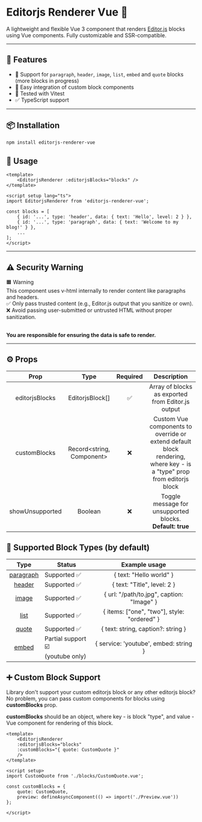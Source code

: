 # Editorjs Renderer Vue 🧩

A lightweight and flexible Vue 3 component that renders [Editor.js](https://editorjs.io/) blocks using Vue components. Fully customizable and SSR-compatible.

---

## 🚀 Features

- 🧱 Support for `paragraph`, `header`, `image`, `list`, `embed` and `quote` blocks (more blocks in progress)
- 🔌 Easy integration of custom block components
- 🧪 Tested with Vitest
- ✅ TypeScript support

---

## 📦 Installation

```bash
npm install editorjs-renderer-vue
```

## 🧠 Usage

```vue
<template>
    <EditorjsRenderer :editorjsBlocks="blocks" />
</template>

<script setup lang="ts">
import EditorjsRenderer from 'editorjs-renderer-vue';

const blocks = [
    { id: '...', type: 'header', data: { text: 'Hello', level: 2 } },
    { id: '...', type: 'paragraph', data: { text: 'Welcome to my blog!' } },
    ...
];
</script>

```

---

## ⚠️ Security Warning

🟧 Warning <br />
This component uses v-html internally to render content like paragraphs and headers.<br />
✅ Only pass trusted content (e.g., Editor.js output that you sanitize or own).<br />
❌ Avoid passing user-submitted or untrusted HTML without proper sanitization.<br /><br />

**You are responsible for ensuring the data is safe to render.**

---

## ⚙️ Props

|        Prop       |              Type            |   Required  |                                                        Description                                                      |
|:-----------------:|:----------------------------:|:-----------:|:-----------------------------------------------------------------------------------------------------------------------:|
|   editorjsBlocks  |   EditorjsBlock[]            |   ✅         |   Array of blocks as exported from Editor.js output                                                                     |
|   customBlocks    |   Record<string, Component>  |   ❌         |   Custom Vue components to override or extend default block rendering, where key - is a "type" prop from editorjs block |
| showUnsupported   | Boolean                      | ❌           | Toggle message for unsupported blocks. **Default: true**                                                                    |

## 🧩 Supported Block Types (by default)

|      Type    | Status        |                  Example usage                 |
|:------------:|---------------|:----------------------------------------------:|
|   [paragraph](https://www.npmjs.com/package/@editorjs/paragraph)  | Supported ✅   |   { text: "Hello world" }                      |
|   [header](https://www.npmjs.com/package/@editorjs/header)     | Supported ✅   |   { text: "Title", level: 2 }                  |
|   [image](https://www.npmjs.com/package/@editorjs/image)      | Supported ✅   |   { url: "/path/to.jpg", caption: "Image" }    |
|   [list](https://www.npmjs.com/package/@editorjs/list)       | Supported ✅   |   { items: ["one", "two"], style: "ordered" }  |
| [quote](https://www.npmjs.com/package/@editorjs/quote)        | Supported ✅ |  { text: string, caption?: string }                                           |
| [embed](https://www.npmjs.com/package/@editorjs/embed)        | Partial support ☑️ <br /> (youtube only) |  { service: 'youtube', embed: string }                                              |

## ➕ Custom Block Support

Library don't support your custom editorjs block or any other editorjs block? No problem, you can pass custom components for blocks using **customBlocks** prop.

**customBlocks** should be an object, where key - is block "type", and value - Vue component for rendering of this block.

```vue
<template>
    <EditorjsRenderer
    :editorjsBlocks="blocks"
    :customBlocks="{ quote: CustomQuote }"
    />
</template>

<script setup>
import CustomQuote from './blocks/CustomQuote.vue';

const customBlocks = {
    quote: CustomQuote,
    preview: defineAsyncComponent(() => import('./Preview.vue'))
};

</script>
```